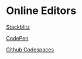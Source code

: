 # Online Editors

[Stackblitz](https://stackblitz.com/)

[CodePen](https://codepen.io/)

[Github Codespaces](https://github.com/features/codespaces)